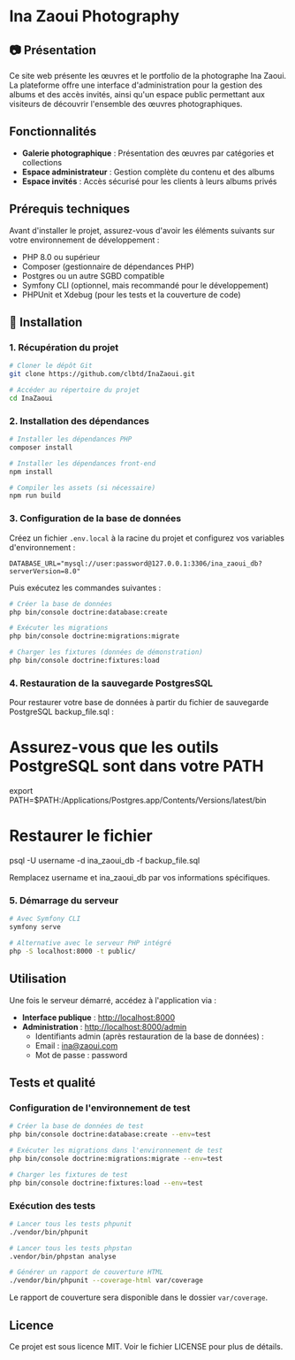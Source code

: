 # Ina Zaoui Photography

## 📷 Présentation

Ce site web présente les œuvres et le portfolio de la photographe Ina Zaoui. La plateforme offre une interface d'administration pour la gestion des albums et des accès invités, ainsi qu'un espace public permettant aux visiteurs de découvrir l'ensemble des œuvres photographiques.

## Fonctionnalités

- **Galerie photographique** : Présentation des œuvres par catégories et collections
- **Espace administrateur** : Gestion complète du contenu et des albums
- **Espace invités** : Accès sécurisé pour les clients à leurs albums privés

## Prérequis techniques

Avant d'installer le projet, assurez-vous d'avoir les éléments suivants sur votre environnement de développement :

- PHP 8.0 ou supérieur
- Composer (gestionnaire de dépendances PHP)
- Postgres ou un autre SGBD compatible
- Symfony CLI (optionnel, mais recommandé pour le développement)
- PHPUnit et Xdebug (pour les tests et la couverture de code)

## 🚀 Installation

### 1. Récupération du projet

```bash
# Cloner le dépôt Git
git clone https://github.com/clbtd/InaZaoui.git

# Accéder au répertoire du projet
cd InaZaoui
```

### 2. Installation des dépendances

```bash
# Installer les dépendances PHP
composer install

# Installer les dépendances front-end
npm install

# Compiler les assets (si nécessaire)
npm run build
```

### 3. Configuration de la base de données

Créez un fichier `.env.local` à la racine du projet et configurez vos variables d'environnement :

```
DATABASE_URL="mysql://user:password@127.0.0.1:3306/ina_zaoui_db?serverVersion=8.0"
```

Puis exécutez les commandes suivantes :

```bash
# Créer la base de données
php bin/console doctrine:database:create

# Exécuter les migrations
php bin/console doctrine:migrations:migrate

# Charger les fixtures (données de démonstration)
php bin/console doctrine:fixtures:load
```
### 4. Restauration de la sauvegarde PostgresSQL

Pour restaurer votre base de données à partir du fichier de sauvegarde PostgreSQL backup_file.sql :

# Assurez-vous que les outils PostgreSQL sont dans votre PATH
export PATH=$PATH:/Applications/Postgres.app/Contents/Versions/latest/bin

# Restaurer le fichier
psql -U username -d ina_zaoui_db -f backup_file.sql

Remplacez username et ina_zaoui_db par vos informations spécifiques.

### 5. Démarrage du serveur

```bash
# Avec Symfony CLI
symfony serve

# Alternative avec le serveur PHP intégré
php -S localhost:8000 -t public/
```

## Utilisation

Une fois le serveur démarré, accédez à l'application via :

- **Interface publique** : [http://localhost:8000](http://localhost:8000)
- **Administration** : [http://localhost:8000/admin](http://localhost:8000/admin)
  - Identifiants admin (après restauration de la base de données) :
  - Email : ina@zaoui.com
  - Mot de passe : password

## Tests et qualité

### Configuration de l'environnement de test

```bash
# Créer la base de données de test
php bin/console doctrine:database:create --env=test

# Exécuter les migrations dans l'environnement de test
php bin/console doctrine:migrations:migrate --env=test

# Charger les fixtures de test
php bin/console doctrine:fixtures:load --env=test
```

### Exécution des tests

```bash
# Lancer tous les tests phpunit
./vendor/bin/phpunit

# Lancer tous les tests phpstan
.vendor/bin/phpstan analyse

# Générer un rapport de couverture HTML
./vendor/bin/phpunit --coverage-html var/coverage
```
Le rapport de couverture sera disponible dans le dossier `var/coverage`.


## Licence

Ce projet est sous licence MIT. Voir le fichier LICENSE pour plus de détails.